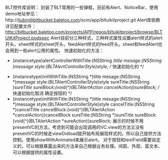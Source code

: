 BLT控件库说明：
封装了BLT常用的一些弹框，目前有Alert、NoticeBar，使用demo地址参见：http://liubin@bitbucket.baletoo.com/scm/app/bltuikitproject.git
Alert库依赖详见配置文件：http://bitbucket.baletoo.com/projects/APP/repos/bltuikitproject/browse/BLTUIKitProject.podspec
Alert目前分三种样式，三种样式属性设置alert样式的alert开头，sheet样式的sheet开头，feedAlert样式的feed开头。sheet和feedAlert也会用到一些alert公用的属性。
快速初始化的方法：
+ (instancetype)alertControllerWithTitle:(NSString *)title mesage:(NSString *)message style:(BLTAlertControllerStyle)style;
/** 快速初始化的 */
- (instancetype)initWithTitle:(NSString *)title mesage:(NSString *)message style:(BLTAlertControllerStyle)style sureTitle:(NSString *)sureTitle sureBlock:(void(^)(BLTAlertAction *cancelAction))sureBlock;
/** 快速初始化取消  确定按钮的 */
- (instancetype)initWithTitle:(NSString *)title mesage:(NSString *)message style:(BLTAlertControllerStyle)style cancelTitle:(NSString *)cancelTitle cancelBlock:(void(^)(BLTAlertAction *cancelAction))cancelBlock sureTitle:(NSString *)sureTitle sureBlock:(void(^)(BLTAlertAction *sureAction))sureBlock;
展示的时候不用presentVC的方法，考虑到可能会出现调用的VC.view的方法又没有presentVC的时候走viewDidload就开始布局展现样式的。所以自己提供方法控制。使用showWithAnimated来展示alert。
对于按钮和textField需要自定义的，可以根据暴露出来的方法来自己根据业务处理。间距、外观、富文本、可以根据提供的属性设置。